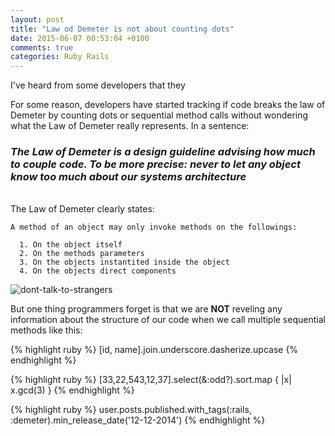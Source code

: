 ```yaml
---
layout: post
title: "Law od Demeter is not about counting dots"
date: 2015-06-07 00:53:04 +0100
comments: true
categories: Ruby Rails
---
```


I've heard from some developers that they

For some reason, developers have started tracking if code breaks the law of Demeter
by counting dots or sequential method calls without wondering what the Law of Demeter
really represents. In a sentence:

### *The Law of Demeter is a design guideline advising how much to couple code. To be more precise: never to let any object know too much about our systems architecture*


<br/>
  The Law of Demeter clearly states:

    A method of an object may only invoke methods on the followings:

      1. On the object itself
      2. On the methods parameters
      3. On the objects instantited inside the object
      4. On the objects direct components

![dont-talk-to-strangers](http://ircmaxell.github.io/solid-presentation-tnphp/assets/images/strangers.jpg)

  But one thing programmers forget is that we are **NOT** reveling any information about the structure
  of our code when we call multiple sequential methods like this:

{% highlight ruby %}
  [id, name].join.underscore.dasherize.upcase
{% endhighlight %}

{% highlight ruby %}
  [33,22,543,12,37].select(&:odd?).sort.map { |x| x.gcd(3) }
{% endhighlight %}

{% highlight ruby %}
  user.posts.published.with_tags(:rails, :demeter).min_release_date('12-12-2014')
{% endhighlight %}
